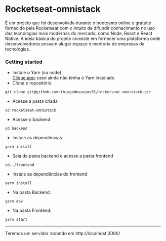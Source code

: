 # Rocketseat-omnistack

É um projeto que foi desenvolvido durante o bootcamp online e gratuito fornecido pela Rocketseat com o intuito de difundir conhecimento no uso das tecnologias mais modernas do mercado, como Node, React e React Native. A ideia básica do projeto consiste em fornecer uma plataforma onde desenvolvedores possam alugar espaço e mentoria de empresas de tecnologias.

### Getting started

* Instale o Yarn (ou node) <br><a href="https://yarnpkg.com/en/docs/install#windows-stable">Clique aqui</a> caso ainda não tenha o Yarn instalado.
* Clone o repositório 
```shell
git clone git@github.com:thiagodosanjos31/rocketseat-omnistack.git
```
* Acesse a pasta criada
```shell 
cd rocketseat-omnistack
```
* Acesse o backend
```shell
cd backend
```
* Instale as dependências
```shell
yarn install
```
* Saia da pasta backend e acesse a pasta frontend
```shell
cd../frontend
```
* Instale as dependências do frontend
```shell
yarn install
```
* Na pasta Backend:
```shell 
yarn dev
```
* Na pasta Frontend: 
```shell
yarn start 
```
<hr>
Teremos um servidor rodando em http://localhost:3000/

